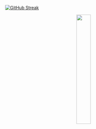 [![GitHub Streak](http://github-readme-streak-stats.herokuapp.com?user=EdwardKuchumov&theme=dark&hide_border=true&locale=ru)](https://git.io/streak-stats)
<div id="header" align="center">
  <img src="https://media.giphy.com/media/t2PKZeyIhsMCHqvAt4/giphy.gif" width="30%"/>
  
</div>

